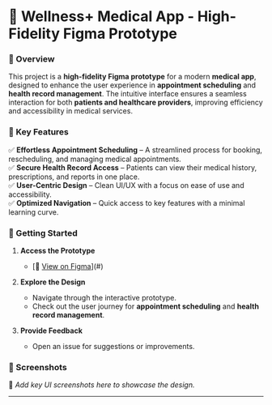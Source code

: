 # 🏥 Wellness+ Medical App - High-Fidelity Figma Prototype  

### 📌 Overview  
This project is a **high-fidelity Figma prototype** for a modern **medical app**, designed to enhance the user experience in **appointment scheduling** and **health record management**. The intuitive interface ensures a seamless interaction for both **patients and healthcare providers**, improving efficiency and accessibility in medical services.  

### 🎯 Key Features  
✅ **Effortless Appointment Scheduling** – A streamlined process for booking, rescheduling, and managing medical appointments.  
✅ **Secure Health Record Access** – Patients can view their medical history, prescriptions, and reports in one place.  
✅ **User-Centric Design** – Clean UI/UX with a focus on ease of use and accessibility.  
✅ **Optimized Navigation** – Quick access to key features with a minimal learning curve.  

### 🚀 Getting Started  
1. **Access the Prototype**  
   - [🔗 [View on Figma]([url](https://www.figma.com/proto/35cIrZ7jy8Y5gh17VDb2gP/Untitled?node-id=1-549&starting-point-node-id=1%3A549&t=5ygbJYjoGpsOlPAQ-1))](#)

2. **Explore the Design**  
   - Navigate through the interactive prototype.  
   - Check out the user journey for **appointment scheduling** and **health record management**.  

3. **Provide Feedback**  
   - Open an issue for suggestions or improvements.  

### 📌 Screenshots  
🔹 *Add key UI screenshots here to showcase the design.*  

---
